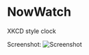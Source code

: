 NowWatch
========

XKCD style clock


Screenshot:
![Screenshot](https://raw.github.com/frankkienl/NowClock/master/device-2014-03-17-221613.png "Screenshot")